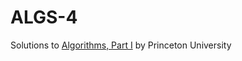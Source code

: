 # ALGS-4
Solutions to [Algorithms, Part I](https://www.coursera.org/learn/algorithms-part1/) by Princeton University
